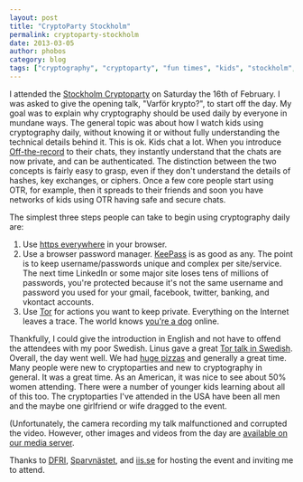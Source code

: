 ```yaml
---
layout: post
title: "CryptoParty Stockholm"
permalink: cryptoparty-stockholm
date: 2013-03-05
author: phobos
category: blog
tags: ["cryptography", "cryptoparty", "fun times", "kids", "stockholm", "sweden"]
---
```


I attended the [Stockholm Cryptoparty](https://cryptoparty.org/wiki/Stockholm) on Saturday the 16th of February. I was asked to give the opening talk, "Varför krypto?", to start off the day. My goal was to explain why cryptography should be used daily by everyone in mundane ways. The general topic was about how I watch kids using cryptography daily, without knowing it or without fully understanding the technical details behind it. This is ok. Kids chat a lot. When you introduce [Off-the-record](http://www.cypherpunks.ca/otr/) to their chats, they instantly understand that the chats are now private, and can be authenticated. The distinction between the two concepts is fairly easy to grasp, even if they don't understand the details of hashes, key exchanges, or ciphers. Once a few core people start using OTR, for example, then it spreads to their friends and soon you have networks of kids using OTR having safe and secure chats.

The simplest three steps people can take to begin using cryptography daily are:

1. Use [https everywhere](https://www.eff.org/https-everywhere) in your browser.
2. Use a browser password manager. [KeePass](http://keepass.info/) is as good as any. The point is to keep username/passwords unique and complex per site/service. The next time LinkedIn or some major site loses tens of millions of passwords, you're protected because it's not the same username and password you used for your gmail, facebook, twitter, banking, and vkontact accounts.
3. Use [Tor](https://www.torproject.org) for actions you want to keep private. Everything on the Internet leaves a trace. The world knows [you're a dog](https://en.wikipedia.org/wiki/On_the_Internet,_nobody_knows_you%27re_a_dog) online.

Thankfully, I could give the introduction in English and not have to offend the attendees with my poor Swedish. Linus gave a great [Tor talk in Swedish](https://www.youtube.com/watch?v=gnkazegk89M&list=UUfVxt2PKh1ANj1YlLfqJynQ&index=20). Overall, the day went well. We had [huge pizzas](https://media.torproject.org/video/2013-02-16-cryptoparty-stockholm/PizzaLewmanNordberg3.JPG) and generally a great time. Many people were new to cryptoparties and new to cryptography in general. It was a great time. As an American, it was nice to see about 50% women attending. There were a number of younger kids learning about all of this too. The cryptoparties I've attended in the USA have been all men and the maybe one girlfriend or wife dragged to the event.

(Unfortunately, the camera recording my talk malfunctioned and corrupted the video. However, other images and videos from the day are [available on our media server](https://media.torproject.org/video/2013-02-16-cryptoparty-stockholm/).

Thanks to [DFRI](https://dfri.se/), [Sparvnästet](http://www.sparvnastet.org/), and [iis.se](https://www.iis.se/) for hosting the event and inviting me to attend.

